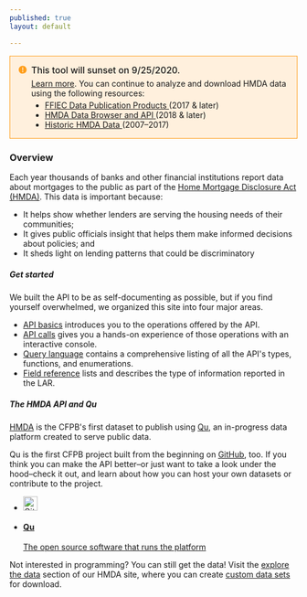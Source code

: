```yaml
---
published: true
layout: default

---
```


<div class="m-notification
        m-notification__visible
        m-notification__warning" style="position: relative; padding: 15px; border: 1px solid #b4b5b6; background: #fff0dd; border-color: #ff9e1b; display: block;">
  <svg xmlns="http://www.w3.org/2000/svg" viewbox="0 0 1000 1200" class="cf-icon-svg" style="overflow: hidden; height: 1.1875em; vertical-align: text-top; max-width: 1em; position: absolute; fill: #ff9e1b;">
    <path d="M500 105.2c-276.1 0-500 223.9-500 500s223.9 500 500 500 500-223.9 500-500-223.9-500-500-500zm-49.7 234.6c0-27.6 22.4-50 50-50s50 22.4 50 50v328.6c0 27.6-22.4 50-50 50s-50-22.4-50-50V339.8zm50 582.5c-39.6 0-71.7-32.1-71.7-71.7s32.1-71.7 71.7-71.7S572 811 572 850.6s-32.1 71.7-71.7 71.7z" /></svg>
  <div class="m-notification_content" style="padding-left: 1.5625em;">
    <div class="h4 m-notification_message" style="font-size: 1.125em; font-weight: 500; letter-spacing: initial; line-height: 1.25; text-transform: initial; margin-bottom: 0;">This tool will sunset on 9/25/2020.</div>
    <p class="m-notification_explanation" style="margin: 1em 0; margin-bottom: 0; margin-top: .3125em;">
      <a href="https://www.consumerfinance.gov/data-research/hmda-api-retirement/">Learn more</a>.
      You can continue to analyze and download HMDA data using the following resources:
    </p>
    <ul style="margin-bottom: 0; margin-top: .3125em;">
      <li>
        <a href="https://ffiec.cfpb.gov/data-publication/">
          FFIEC Data Publication Products
        </a>
        (2017 &amp; later)
      </li>
      <li>
        <a href="https://ffiec.cfpb.gov/data-browser/">
          HMDA Data Browser and API
        </a>
        (2018 &amp; later)
      </li>
      <li>
        <a href="https://www.consumerfinance.gov/data-research/hmda/historic-data/">
          Historic HMDA Data
        </a>
        (2007–2017)
      </li>
      </ul>
  </div>
</div>

### Overview

Each year thousands of banks and other financial institutions report data about mortgages to the public as part of the [Home Mortgage Disclosure Act (HMDA)](http://www.consumerfinance.gov/hmda/#video). This data is important because:

- It helps show whether lenders are serving the housing needs of their communities;
- It gives public officials insight that helps them make informed decisions about policies; and
- It sheds light on lending patterns that could be discriminatory

##### Get started
We built the API to be as self-documenting as possible, but if you find yourself overwhelmed, we organized this site into four major areas.

- [API basics](basics.html) introduces you to the operations offered by the API.
- [API calls](console/) gives you a hands-on experience of those operations with an interactive console.
- [Query language](queries.html) contains a comprehensive listing of all the API's types, functions, and enumerations.
- [Field reference](fields.html) lists and describes the type of information reported in the LAR.

##### The HMDA API and Qu

[HMDA](http://www.consumerfinance.gov/hmda) is the CFPB's first dataset to publish using [Qu](http://cfpb.github.io/qu/), an in-progress data platform created to serve public data.

Qu is the first CFPB project built from the beginning on [GitHub](https://github.com/cfpb/), too. If you think you can make the API better–or just want to take a look under the hood–check it out, and learn about how you can host your own datasets or contribute to the project.

<ul class="repo-list">
  <li class="list-icon">
    <p class="image-wrap">
      <img src="../static/img/octocat.png" width="25px" title="Github">
    </p>
  </li>
  <li>
    <a href="https://github.com/cfpb/qu">
     <h4>Qu</h4>
      <p>The open source software that runs the platform</p>
    </a>
  </li>
</ul>
<body id="overview"></body>


Not interested in programming? You can still get the data! Visit the [explore the data](http://www.consumerfinance.gov/hmda/explore) section of our HMDA site, where you can create [custom data sets](http://consumerfinance.gov/hmda/explore.html) for download.
